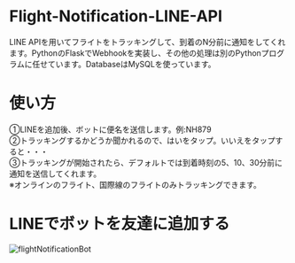 # Flight-Notification-LINE-API  
LINE APIを用いてフライトをトラッキングして、到着のN分前に通知をしてくれます。PythonのFlaskでWebhookを実装し、その他の処理は別のPythonプログラムに任せています。DatabaseはMySQLを使っています。

# 使い方  
①LINEを追加後、ボットに便名を送信します。例:NH879  
②トラッキングするかどうか聞かれるので、はいをタップ。いいえをタップすると・・・  
③トラッキングが開始されたら、デフォルトでは到着時刻の5、10、30分前に通知を送信してくれます。  
※オンラインのフライト、国際線のフライトのみトラッキングできます。

# LINEでボットを友達に追加する  
![flightNotificationBot](https://user-images.githubusercontent.com/42444881/214592142-7046f83d-c9f4-4d8b-84be-895e26140c03.png)
